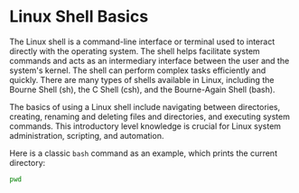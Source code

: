 # Linux Shell Basics

The Linux shell is a command-line interface or terminal used to interact directly with the operating system. The shell helps facilitate system commands and acts as an intermediary interface between the user and the system's kernel. The shell can perform complex tasks efficiently and quickly. There are many types of shells available in Linux, including the Bourne Shell (sh), the C Shell (csh), and the Bourne-Again Shell (bash).

The basics of using a Linux shell include navigating between directories, creating, renaming and deleting files and directories, and executing system commands. This introductory level knowledge is crucial for Linux system administration, scripting, and automation.

Here is a classic `bash` command as an example, which prints the current directory:

```bash
pwd
```